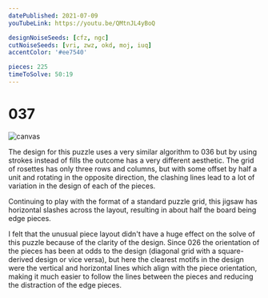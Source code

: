 ```yaml
---
datePublished: 2021-07-09
youTubeLink: https://youtu.be/QMtnJL4yBoQ

designNoiseSeeds: [cfz, ngc]
cutNoiseSeeds: [vri, zwz, okd, moj, iuq]
accentColor: '#ee7540'

pieces: 225
timeToSolve: 50:19
---
```


# 037

![canvas](https://res.cloudinary.com/abstract-puzzles/image/upload/w_2000/037_cfz-ngc_vri-zwz-okd-moj-iuq?raw=true)

The design for this puzzle uses a very similar algorithm to 036 but by using strokes instead of fills the outcome has a very different aesthetic. The grid of rosettes has only three rows and columns, but with some offset by half a unit and rotating in the opposite direction, the clashing lines lead to a lot of variation in the design of each of the pieces.

Continuing to play with the format of a standard puzzle grid, this jigsaw has horizontal slashes across the layout, resulting in about half the board being edge pieces.

I felt that the unusual piece layout didn't have a huge effect on the solve of this puzzle because of the clarity of the design. Since 026 the orientation of the pieces has been at odds to the design (diagonal grid with a square-derived design or vice versa), but here the clearest motifs in the design were the vertical and horizontal lines which align with the piece orientation, making it much easier to follow the lines between the pieces and reducing the distraction of the edge pieces.
